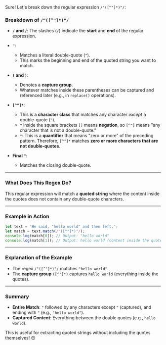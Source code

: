 Sure! Let's break down the regular expression `/"([^"]*)"/`:

### Breakdown of `/"([^"]*)"/`

- **`/` and `/`**: The slashes (`/`) indicate the **start** and **end** of the regular expression.

- **`"`**:  
  - Matches a literal double-quote (`"`).  
  - This marks the beginning and end of the quoted string you want to match.

- **`(` and `)`**:  
  - Denotes a **capture group**.  
  - Whatever matches inside these parentheses can be captured and referenced later (e.g., in `replace()` operations).

- **`[^"]*`**:  
  - This is a **character class** that matches any character *except* a double-quote (`"`).  
  - `^` inside the square brackets `[]` means **negation**, so `[^"]` means "any character that is not a double-quote."  
  - `*`: This is a **quantifier** that means "zero or more" of the preceding pattern. Therefore, `[^"]*` matches **zero or more characters that are not double-quotes**.

- **Final `"`**:  
  - Matches the closing double-quote.

---

### What Does This Regex Do?

This regular expression will match a **quoted string** where the content inside the quotes does not contain any double-quote characters.

---

### Example in Action

```javascript
let text = 'He said, "hello world" and then left.';
let match = text.match(/"([^"]*)"/);
console.log(match[0]); // Output: "hello world"
console.log(match[1]); // Output: hello world (content inside the quotes)
```

---

### Explanation of the Example

- The regex `/"([^"]*)"/` matches `"hello world"`.
- The **capture group** `([^"]*)` captures `hello world` (everything inside the quotes).

---

### Summary

- **Entire Match**: `"` followed by any characters except `"` (captured), and ending with `"` (e.g., `"hello world"`).
- **Captured Content**: Everything between the double quotes (e.g., `hello world`).

This is useful for extracting quoted strings without including the quotes themselves! 😊
